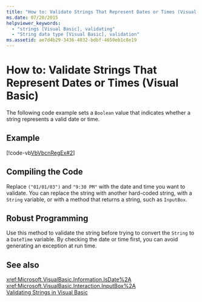```yaml
---
title: "How to: Validate Strings That Represent Dates or Times (Visual Basic)"
ms.date: 07/20/2015
helpviewer_keywords: 
  - "strings [Visual Basic], validating"
  - "String data type [Visual Basic], validation"
ms.assetid: ae7d4b29-3436-4032-bdbf-4650eb1c8e19
---
```

# How to: Validate Strings That Represent Dates or Times (Visual Basic)
The following code example sets a `Boolean` value that indicates whether a string represents a valid date or time.  
  
## Example  
 [!code-vb[VbVbcnRegEx#2](../../../../visual-basic/programming-guide/language-features/strings/codesnippet/VisualBasic/how-to-validate-strings-that-represent-dates-or-times_1.vb)]  
  
## Compiling the Code  
 Replace `("01/01/03")` and `"9:30 PM"` with the date and time you want to validate. You can replace the string with another hard-coded string, with a `String` variable, or with a method that returns a string, such as `InputBox`.  
  
## Robust Programming  
 Use this method to validate the string before trying to convert the `String` to a `DateTime` variable. By checking the date or time first, you can avoid generating an exception at run time.  
  
## See also
 <xref:Microsoft.VisualBasic.Information.IsDate%2A>  
 <xref:Microsoft.VisualBasic.Interaction.InputBox%2A>  
 [Validating Strings in Visual Basic](../../../../visual-basic/programming-guide/language-features/strings/validating-strings.md)
